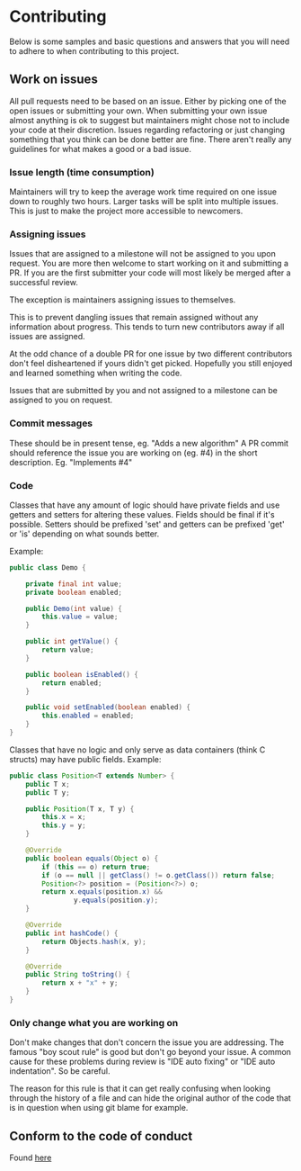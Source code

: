 # Contributing
Below is some samples and basic questions and answers that you will need to
adhere to when contributing to this project.

## Work on issues
All pull requests need to be based on an issue. Either by picking one of the
open issues or submitting your own.  When submitting your own issue almost
anything is ok to suggest but maintainers might chose not to include your code
at their discretion. Issues regarding refactoring or just changing something
that you think can be done better are fine.  There aren't really any guidelines
for what makes a good or a bad issue.

### Issue length (time consumption)
Maintainers will try to keep the average work time required on one issue down
to roughly two hours. Larger tasks will be split into multiple issues. This is
just to make the project more accessible to newcomers.

### Assigning issues
Issues that are assigned to a milestone will not be assigned to you upon
request. You are more then welcome to start working on it and submitting a PR.
If you are the first submitter your code will most likely be merged after a
successful review.

The exception is maintainers assigning issues to themselves.

This is to prevent dangling issues that remain assigned without any information
about progress. This tends to turn new contributors away if all issues are
assigned.

At the odd chance of a double PR for one issue by two different contributors
don't feel disheartened if yours didn't get picked. Hopefully you still enjoyed
and learned something when writing the code.

Issues that are submitted by you and not assigned to a milestone can be
assigned to you on request.

### Commit messages
These should be in present tense, eg. "Adds a new algorithm" A PR commit should
reference the issue you are working on (eg. #4) in the short description. Eg.
"Implements #4"

### Code
Classes that have any amount of logic should have private fields and use
getters and setters for altering these values.  Fields should be final if it's
possible. Setters should be prefixed 'set' and getters can be prefixed 'get' or
'is' depending on what sounds better.

Example:
```java
public class Demo {

    private final int value;
    private boolean enabled;

    public Demo(int value) {
        this.value = value;
    }

    public int getValue() {
        return value;
    }

    public boolean isEnabled() {
        return enabled;
    }

    public void setEnabled(boolean enabled) {
        this.enabled = enabled;
    }
}
```

Classes that have no logic and only serve as data containers (think C structs) may have public fields.
Example:
```java
public class Position<T extends Number> {
    public T x;
    public T y;

    public Position(T x, T y) {
        this.x = x;
        this.y = y;
    }

    @Override
    public boolean equals(Object o) {
        if (this == o) return true;
        if (o == null || getClass() != o.getClass()) return false;
        Position<?> position = (Position<?>) o;
        return x.equals(position.x) &&
                y.equals(position.y);
    }

    @Override
    public int hashCode() {
        return Objects.hash(x, y);
    }

    @Override
    public String toString() {
        return x + "x" + y;
    }
}
```

### Only change what you are working on
Don't make changes that don't concern the issue you are addressing. The famous
"boy scout rule" is good but don't go beyond your issue.  A common cause for
these problems during review is "IDE auto fixing" or "IDE auto indentation". So
be careful.

The reason for this rule is that it can get really confusing when looking
through the history of a file and can hide the original author of the code that
is in question when using git blame for example.

## Conform to the code of conduct
Found [here](CODE_OF_CONDUCT.md)
